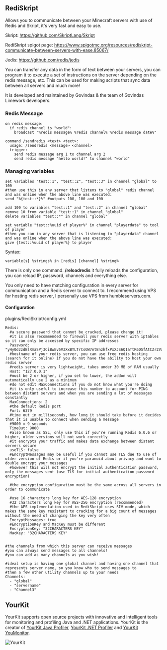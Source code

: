 

## RediSkript 
Allows you to communicate between your Minecraft servers with use of Redis and Skript, it's very fast and easy to use.

Skript: https://github.com/SkriptLang/Skript

RediSkript spigot page: https://www.spigotmc.org/resources/rediskript-communicate-between-servers-with-ease.85067/

Jedis: https://github.com/redis/jedis

You can transfer any data in the form of text between your servers, you can program it to execute a set of instructions on the server depending on the redis message, etc. This can be used for making scripts that sync data between all servers and much more!

It is developed and maintained by Govindas & the team of Govindas Limework developers.

### Redis Message
```
on redis message:
  if redis channel is "world":
    broadcast "%redis message% %redis channel% %redis message date%"

command /sendredis <text> <text>:
  usage: /sendredis <message> <channel>
  trigger:
    send redis message arg 1 to channel arg 2
    send redis message "hello world!" to channel "world"
```
### Managing variables
```
set variables "test::1", "test::2", "test::3" in channel "global" to 100
#then use this in any server that listens to "global" redis channel and was online when the above line was executed:
send "%{test::*}%" #outputs 100, 100 and 100

add 100 to variables "test::1" and "test::2" in channel "global"
remove 10 from variable "test::1" in channel "global"
delete variables "test::*" in channel "global"

set variable "test::%uuid of player%" in channel "playerdata" to tool of player
#then you can in any server that is listening to "playerdata" channel and was online when the above line was executed:
give {test::%uuid of player%} to player
```
Syntax:
```
variable[s] %strings% in [redis] [channel] %string%
```

There is only one command: **/reloadredis** it fully reloads the configuration, you can reload IP, password, channels and everything else.

You only need to have matching configuration in every server for communication and a Redis server to connect to. I recommend using VPS for hosting redis server, I personally use VPS from humbleservers.com.

#### Configuration
plugins/RediSkript/config.yml
```
Redis:
  #a secure password that cannot be cracked, please change it!
  #it is also recommended to firewall your redis server with iptables so it can only be accessed by specific IP addresses
  Password: "yHy0d2zdBlRmaSPj3CiBwEv5V3XxBTLTrCsGW7ntBnzhfxPxXJS6Q1aTtR6DSfAtCZr2VxWnsungXHTcF94a4bsWEpGAvjL9XMU"
  #hostname of your redis server, you can use free redis hosting (search for it online) if you do not have the ability to host your own redis server
  #redis server is very lightweight, takes under 30 MB of RAM usually
  Host: "127.0.0.1"
  #must be 2 or higher, if you set to lower, the addon will automatically use 2 as a minimum
  #do not edit MaxConnections if you do not know what you're doing
  #it is only useful to increase this number to account for PING between distant servers and when you are sending a lot of messages constantly
  MaxConnections: 2
  #the default Redis port
  Port: 6379
  #time out in milliseconds, how long it should take before it decides that it is unable to connect when sending a message
  #9000 = 9 seconds
  TimeOut: 9000
  #also known as SSL, only use this if you're running Redis 6.0.6 or higher, older versions will not work correctly
  #it encrypts your traffic and makes data exchange between distant servers secure
  useTLS: false
  #EncryptMessages may be useful if you cannot use TLS due to use of older version of Redis or if you're paranoid about privacy and want to double encrypt your messages
  #however this will not encrypt the initial authentication password, only the messages sent (use TLS for initial authentication password encryption)

  #the encryption configuration must be the same across all servers in order to communicate

  #use 16 characters long key for AES-128 encryption
  #32 characters long key for AES-256 encryption (recommended)
  #the AES implementation used in RediSkript uses SIV mode, which makes the same key resistant to cracking for a big count of messages without the need of changing the key very often
  EncryptMessages: true
  #EncryptionKey and MacKey must be different
  EncryptionKey: "32CHARACTERS KEY"
  MacKey: "32CHARACTERS KEY"


#the channels from which this server can receive messages
#you can always send messages to all channels!
#you can add as many channels as you wish!

#ideal setup is having one global channel and having one channel that represents server name, so you know who to send messages to
#then a few other utility channels up to your needs
Channels:
  - "global"
  - "servername"
  - "Channel3"
  ```

## YourKit

YourKit supports open source projects with innovative and intelligent tools for monitoring and profiling Java and .NET applications. YourKit is the creator of [YourKit Java Profiler](https://www.yourkit.com/java/profiler/), [YourKit .NET Profiler](https://www.yourkit.com/.net/profiler/) and [YourKit YouMonitor](https://www.yourkit.com/youmonitor/).

![YourKit](https://www.yourkit.com/images/yklogo.png)
